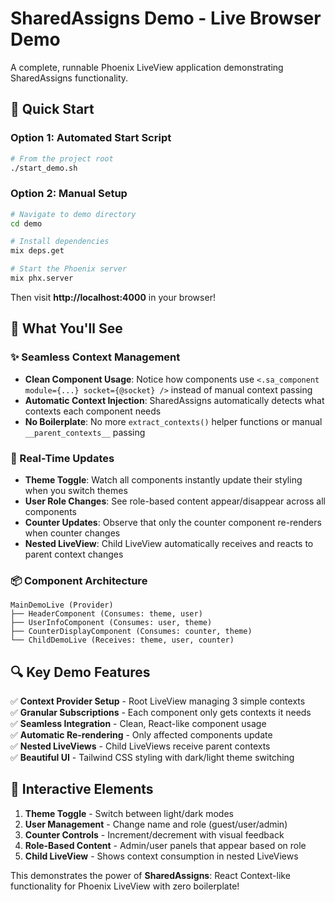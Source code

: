 # SharedAssigns Demo - Live Browser Demo

A complete, runnable Phoenix LiveView application demonstrating SharedAssigns functionality.

## 🚀 Quick Start

### Option 1: Automated Start Script
```bash
# From the project root
./start_demo.sh
```

### Option 2: Manual Setup
```bash
# Navigate to demo directory
cd demo

# Install dependencies
mix deps.get

# Start the Phoenix server
mix phx.server
```

Then visit **http://localhost:4000** in your browser!

## 🎯 What You'll See

### ✨ Seamless Context Management
- **Clean Component Usage**: Notice how components use `<.sa_component module={...} socket={@socket} />` instead of manual context passing
- **Automatic Context Injection**: SharedAssigns automatically detects what contexts each component needs
- **No Boilerplate**: No more `extract_contexts()` helper functions or manual `__parent_contexts__` passing

### 🔄 Real-Time Updates
- **Theme Toggle**: Watch all components instantly update their styling when you switch themes
- **User Role Changes**: See role-based content appear/disappear across all components  
- **Counter Updates**: Observe that only the counter component re-renders when counter changes
- **Nested LiveView**: Child LiveView automatically receives and reacts to parent context changes

### 📦 Component Architecture
```
MainDemoLive (Provider)
├── HeaderComponent (Consumes: theme, user)
├── UserInfoComponent (Consumes: user, theme)  
├── CounterDisplayComponent (Consumes: counter, theme)
└── ChildDemoLive (Receives: theme, user, counter)
```

## 🔍 Key Demo Features

✅ **Context Provider Setup** - Root LiveView managing 3 simple contexts  
✅ **Granular Subscriptions** - Each component only gets contexts it needs  
✅ **Seamless Integration** - Clean, React-like component usage  
✅ **Automatic Re-rendering** - Only affected components update  
✅ **Nested LiveViews** - Child LiveViews receive parent contexts  
✅ **Beautiful UI** - Tailwind CSS styling with dark/light theme switching  

## 🎨 Interactive Elements

1. **Theme Toggle** - Switch between light/dark modes
2. **User Management** - Change name and role (guest/user/admin)  
3. **Counter Controls** - Increment/decrement with visual feedback
4. **Role-Based Content** - Admin/user panels that appear based on role
5. **Child LiveView** - Shows context consumption in nested LiveViews

This demonstrates the power of **SharedAssigns**: React Context-like functionality for Phoenix LiveView with zero boilerplate!
